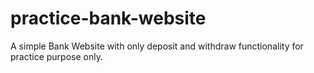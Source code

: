# practice-bank-website
A simple Bank Website with only deposit and withdraw functionality for practice purpose only.
